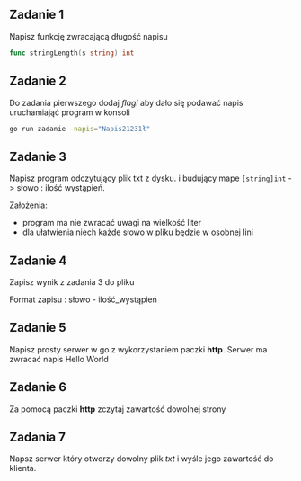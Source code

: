 ## Zadanie 1
Napisz funkcję zwracającą długość napisu

```go
func stringLength(s string) int
```

## Zadanie 2
Do zadania pierwszego dodaj *flagi* aby dało się podawać napis uruchamiająć program w konsoli
```bash
go run zadanie -napis="Napis21231ł"
```

## Zadanie 3
Napisz program odczytujący plik txt z dysku. i budujący mape ```[string]int```  -> słowo : ilość wystąpień.

Założenia:
* program ma nie zwracać uwagi na wielkość liter
* dla ułatwienia niech każde słowo w pliku będzie w osobnej lini

## Zadanie 4
Zapisz wynik z zadania 3 do pliku

Format zapisu :
słowo - ilość_wystąpień

## Zadanie 5
Napisz prosty serwer w go z wykorzystaniem paczki **http**. Serwer ma zwracać napis Hello World

## Zadanie 6
Za pomocą paczki **http** zczytaj zawartość dowolnej strony

## Zadania 7
Napsz serwer który otworzy dowolny plik *txt* i wyśle jego zawartość do klienta.


